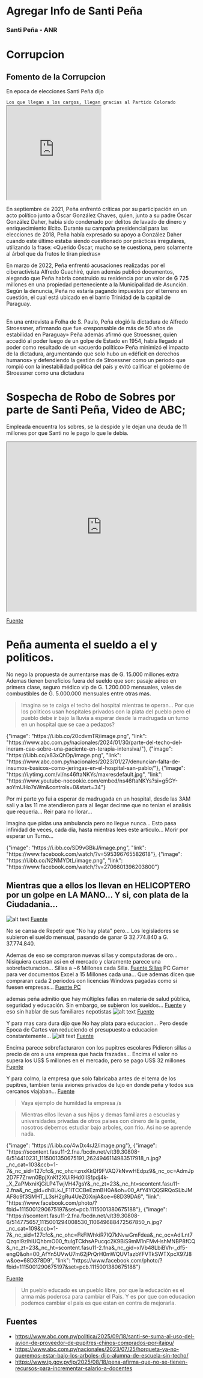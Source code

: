 <!-- participant: weskerty -->

# Agregar Info de Santi Peña

### Santi Peña - ANR
        
<h1> Corrupcion </h1>
<h2>Fomento de la Corrupcion</h2>
<p>En epoca de elecciones Santi Peña dijo </p>
<code>Los que llegan a los cargos, llegan gracias al Partido Colorado</code>

<iframe 
    src="https://www.facebook.com/plugins/video.php?href=https://www.facebook.com/watch/?v=1371305453497475&show_text=0" 
    width="250" height="250" 
    allowfullscreen="false">
</iframe>
    
    
En septiembre de 2021, Peña enfrentó críticas por su participación en un acto político junto a Óscar González Chaves, quien, junto a su padre Óscar González Daher, había sido condenado por delitos de lavado de dinero y enriquecimiento ilícito.​ Durante su campaña presidencial para las elecciones de 2018, Peña había expresado su apoyo a González Daher cuando este último estaba siendo cuestionado por prácticas irregulares, utilizando la frase: «Querido Óscar, mucho se te cuestiona, pero solamente al árbol que da frutos le tiran piedras»


En marzo de 2022, Peña enfrentó acusaciones realizadas por el ciberactivista Alfredo Guachiré, quien además publicó documentos, alegando que Peña habría construido su residencia por un valor de ₲ 725 millones en una propiedad perteneciente a la Municipalidad de Asunción. Según la denuncia, Peña no estaría pagando impuestos por el terreno en cuestión, el cual está ubicado en el barrio Trinidad de la capital de Paraguay.

</br>
En una entrevista a Folha de S. Paulo, Peña elogió la dictadura de Alfredo Stroessner, afirmando que fue «responsable de más de 50 años de estabilidad en Paraguay»
Peña además afirmó que Stroessner, quien accedió al poder luego de un golpe de Estado en 1954, había llegado al poder como resultado de un «acuerdo político»
Peña minimizó el impacto de la dictadura, argumentando que solo hubo un «déficit en derechos humanos» y defendiendo la gestión de Stroessner como un periodo que rompió con la inestabilidad política del país y evitó calificar el gobierno de Stroessner como una dictadura

# Sospecha de Robo de Sobres por parte de Santi Peña, Video de ABC;
Empleada encuentra los sobres, se la despide y le dejan una deuda de 11 millones por que Santi no le pago lo que le debia.
<iframe src="https://cdn.jwplayer.com/players/4EhsiCyP-2HCUXjZN.html" width="100%" height="450" ></iframe>

<a href="https://www.abc.com.py/politica/2025/09/16/despidos-destapan-escandalo-de-sobres-con-miles-de-us-en-mburuvicha-roga/">Fuente</a>


# Peña aumenta el sueldo a el y politicos.
No nego la propuesta de aumentarse mas de G. 15.000 millones extra
Ademas tienen beneficios fuera del sueldo que son: pasaje aéreo en primera clase, seguro médico vip de G. 1.200.000 mensuales, vales de combustibles de G. 5.000.000 mensuales entre otras mas.
> Imagina se te caiga el techo del hospital mientras te operan... 
> Por que los politicos usan hospitales privados con la plata del pueblo pero el pueblo debe ir bajo la lluvia a esperar desde la madrugada un turno en un hospital que se cae a pedazos?


<div class="gallery-container">
    <div class="contenedor-imagenes-animado" >
        {"image": "https://i.ibb.co/20cdvmTR/image.png", "link": "https://www.abc.com.py/nacionales/2024/01/30/parte-del-techo-del-ineram-cae-sobre-una-paciente-en-terapia-intensiva/"},
        {"image": "https://i.ibb.co/x83xQhDp/image.png", "link": "https://www.abc.com.py/nacionales/2023/01/27/denuncian-falta-de-insumos-basicos-como-jeringas-en-el-hospital-san-pablo/"},
        {"image": "https://i.ytimg.com/vi/ns46ftaNKYs/maxresdefault.jpg", "link": "https://www.youtube-nocookie.com/embed/ns46ftaNKYs?si=g5GY-aoYmUHo7sWm&amp;controls=0&amp;start=34"}
    </div>
</div>

Por mi parte yo fui a esperar de madrugada en un hospital, desde las 3AM sali y a las 11 me atendieron para al llegar decirme que no tenian el analisis que requeria... Reir para no llorar...

Imagina que pidas una ambulancia pero no llegue nunca... Esto pasa infinidad de veces, cada dia, hasta mientras lees este articulo...
Morir por esperar un Turno...
<div class="gallery-container">
    <div class="contenedor-imagenes-animado" >
        {"image": "https://i.ibb.co/SD9vGBkJ/image.png", "link": "https://www.facebook.com/watch/?v=595396765582618"},
        {"image": "https://i.ibb.co/N2NMYDtL/image.png", "link": "https://www.facebook.com/watch/?v=2706601396203800"}
    </div>
</div>

## Mientras que a ellos los llevan en HELICOPTERO por un golpe en LA MANO... Y si, con plata de la Ciudadania...
![alt text](https://i.ibb.co/Kx7Xv2s3/image.png)
<a href="https://www.abc.com.py/nacionales/2025/09/03/video-hijo-de-alliana-sufre-accidente-y-lo-trasladaron-en-helicoptero-hasta-asuncion//">Fuente</a>


No se cansa de Repetir que "No hay plata" pero...
Los legisladores se subieron el sueldo mensual, pasando de ganar G 32.774.840 a G. 37.774.840.

Ademas de eso se compraron nuevas sillas y computadoras de oro... Nisiquiera cuestan asi en el mercado y claramente parece una sobrefacturacion...
Sillas a ~6 Millones cada Silla.
<a href="https://www.abc.com.py/nacionales/2024/01/16/una-silla-de-oro-del-congreso-equivale-a-32-pupitres-escolares/">Fuente Sillas</a>
PC Gamer para ver documentos Excel a 15 Millones cada una... Que ademas dicen que compraran cada 2 periodos con licencias Windows pagadas como si fuesen empresas... 
<a href="https://www.abc.com.py/politica/2024/01/15/beto-ovelar-admite-que-no-entiende-un-huevo-de-tecnologia-pero-justifica-compra-de-computadoras-por-que-valen-g-15-millones/">Fuente PC</a>

ademas peña admitio que hay múltiples fallas en materia de salud pública, seguridad y educación. Sin embargo, se subieron los sueldos...
<a href="https://www.ultimahora.com/aumentazos-el-regalo-de-fin-de-ano-de-santiago-pena-a-parlamentarios">Fuente</a>
y eso sin hablar de sus familiares nepotistas
![alt text](https://i.ibb.co/FkBHV4yy/image.png)
<a href="https://www.abc.com.py/politica/2024/01/15/como-garrapatas-parentela-politica-se-aferra-a-arcas-del-estado-y-las-desangra/">Fuente</a>



Y para mas cara dura dijo que No hay plata para educacion... Pero desde Epoca de Cartes van reduciendo el presupuesto a educacion constantemente...
![alt text](https://www.rdn.com.py/wp-content/uploads/2021/10/maestros.jpg)
<a href="https://www.ip.gov.py/ip/2025/08/18/pena-afirma-que-no-se-tienen-recursos-para-incrementar-salario-a-docentes/">Fuente</a>

Encima parece sobrefacturaron con los pupitres escolares
Pidieron sillas a precio de oro a una empresa que hacia frazadas... 
Encima el valor no supera los US$ 5 millones en el mercado, pero se pago US$ 32 millones
<a href="https://www.abc.com.py/nacionales/2025/03/24/mec-ya-reparte-los-pupitres-de-oro-a-escuelas-de-tres-departamentos/">Fuente</a>

Y para colmo, la empresa que solo fabricaba antes de el tema de los pupitres, tambien tenia aviones privados de lujo en donde peña y todos sus cercanos viajaban...
<a href="https://www.abc.com.py/politica/2025/09/18/santi-se-suma-al-uso-del-avion-de-proveedor-de-pupitres-chinos-comprados-por-itaipu/">Fuente</a>

> Vaya ejemplo de humildad la empresa /s

> Mientras ellos llevan a sus hijos y demas familiares a escuelas y universidades privadas de otros paises con dinero de la gente, nosotros debemos estudiar bajo arboles, con frio. Asi no se aprende nada.


<div class="gallery-container">
    <div class="contenedor-imagenes-animado" >
        {"image": "https://i.ibb.co/4wDx4rJ2/image.png"},
        {"image": "https://scontent.fasu11-2.fna.fbcdn.net/v/t39.30808-6/514410231_1115001350675191_2624946114983517918_n.jpg?_nc_cat=103&ccb=1-7&_nc_sid=127cfc&_nc_ohc=znxKkQf9FVAQ7kNvwHEdpz9&_nc_oc=AdmJp2D7F7Zrwn0BpjXnKf2XUiRHd0IISfpdj4k-_X_ZaPMxniKjGiLP4TwjVH47gsY&_nc_zt=23&_nc_ht=scontent.fasu11-2.fna&_nc_gid=dh8LkJ_F1lTCCBeEzmBH0A&oh=00_AfY4YQQSlRQoSLbJMAF8o9f3SMHT_L3sH2gRu4UeZGXnjA&oe=68D39DA6", "link": "https://www.facebook.com/photo/?fbid=1115001290675197&set=pcb.1115001380675188"},
        {"image": "https://scontent.fasu11-2.fna.fbcdn.net/v/t39.30808-6/514775657_1115001294008530_110649688472567850_n.jpg?_nc_cat=109&ccb=1-7&_nc_sid=127cfc&_nc_ohc=FkFIWhkiR7IQ7kNvwGmFdea&_nc_oc=AdlLnt7Qzqnl9zlhiUQhbmO00_ftulgTCkhsAPucqc2K9BiS9mM1nFMvHshMNBP8fCQ&_nc_zt=23&_nc_ht=scontent.fasu11-2.fna&_nc_gid=xlVb48LbiBVh-_df5-engQ&oh=00_AfYn5UVwU7m62jPrQrH0mWQUV1azbYFVTkSWTXpcX97J8w&oe=68D378D9", "link": "https://www.facebook.com/photo/?fbid=1115001290675197&set=pcb.1115001380675188"}
    </div>
</div>

<a href="https://www.abc.com.py/nacionales/2023/07/25/horqueta-ya-no-queremos-estar-bajo-los-arboles-dijo-alumna-de-escuela-sin-techo//">Fuente</a>

> Un pueblo educado es un pueblo libre, por que la educación es el arma más poderosa para cambiar el Pais. 
> Y es por que con educacion podemos cambiar el pais es que estan en contra de mejorarla.






























<!-- > Scrips de Galeria </-->
<link rel="stylesheet" href="https://cdnjs.cloudflare.com/ajax/libs/Swiper/8.4.5/swiper-bundle.min.css">
<script src="https://cdnjs.cloudflare.com/ajax/libs/Swiper/8.4.5/swiper-bundle.min.js"></script>

<script>

async function loadGalleryData() {
    try {
        const response = await fetch('web/Dinamico/data.json');
        const data = await response.json();
        return data.galleries;
    } catch (error) {
        return null;
    }
}

function createSwiper(container, images) {
    container.innerHTML = `
        <div class="swiper-wrapper">
            ${images.map(item => `
                <div class="swiper-slide">
                    <a href="${item.link}">
                        <img src="${item.image}" alt="${item.name || 'Imagen'}" loading="lazy" />
                    </a>
                </div>
            `).join('')}
        </div>
    `;

    return new Swiper(container, {
        slidesPerView: 'auto',
        spaceBetween: 20,
        loop: true,
        centeredSlides: true,
        autoplay: {
            delay: 3000,
            disableOnInteraction: false,
        }
    });
}

function parseInlineGalleryData(element) {
    try {
        const content = element.textContent.trim();
        if (!content) return null;
        const jsonStr = `[${content}]`;
        return { images: JSON.parse(jsonStr) };
    } catch (error) {
        return null;
    }
}

async function initializeAllGalleries() {
    if (typeof Swiper === 'undefined') {
        return;
    }
    
    const allGalleryData = await loadGalleryData();
    
    if (allGalleryData) {
        const galleryElements = document.querySelectorAll('[id$="-gallery"]');
        
        galleryElements.forEach(container => {
            const galleryId = container.id.replace('-gallery', '');
            
            const matchingKey = Object.keys(allGalleryData).find(key => 
                key.toLowerCase() === galleryId.toLowerCase()
            );
            
            if (matchingKey && allGalleryData[matchingKey].images?.length > 0) {
                container.classList.add('swiper');
                createSwiper(container, allGalleryData[matchingKey].images);
            }
        });
    } else {
        return;
    }

    const inlineGalleries = document.querySelectorAll('.contenedor-imagenes-animado:not([id])');
    
    inlineGalleries.forEach(async (container) => {
        const inlineData = parseInlineGalleryData(container);
        if (inlineData) {
            container.classList.add('swiper');
            createSwiper(container, inlineData.images);
        }
    });
}

function waitForSwiperAndInit() {
    if (typeof Swiper !== 'undefined') {
        initializeAllGalleries();
    } else {
        setTimeout(waitForSwiperAndInit, 100);
    }
}

waitForSwiperAndInit();
</script>

## Fuentes

- https://www.abc.com.py/politica/2025/09/18/santi-se-suma-al-uso-del-avion-de-proveedor-de-pupitres-chinos-comprados-por-itaipu/
- https://www.abc.com.py/nacionales/2023/07/25/horqueta-ya-no-queremos-estar-bajo-los-arboles-dijo-alumna-de-escuela-sin-techo/
- https://www.ip.gov.py/ip/2025/08/18/pena-afirma-que-no-se-tienen-recursos-para-incrementar-salario-a-docentes
